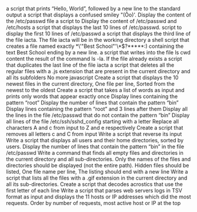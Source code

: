  a script that prints “Hello, World”, followed by a new line to the standard output
 a script that displays a confused smiley "(Ôo)'.
Display the content of the /etc/passwd file
a script to Display the content of /etc/passwd and /etc/hosts
a script that displays the last 10 lines of /etc/passwd.
script to display the first 10 lines of /etc/passwd
a script that displays the third line of the file iacta. The file iacta will be in the working directory
a shell script that creates a file named exactly \*\\'"Best School"\'\\*$?\*\*\*\*\*:) containing the text Best School ending by a new line.
a script that writes into the file ls cwd content the result of the command ls -la. If the file already exists
a script that duplicates the last line of the file iacta
a script that deletes all the regular files with a .js extension that are present in the current directory and all its subfolders
No more javascript
Create a script that displays the 10 newest files in the current directory, One file per line, Sorted from the newest to the oldest
Create a script that takes a list of words as input and prints only words that appear exactly once
Display lines containing the pattern “root”
Display the number of lines that contain the pattern “bin”
Display lines containing the pattern “root” and 3 lines after them
Display all the lines in the file /etc/passwd that do not contain the pattern “bin”
Display all lines of the file /etc/ssh/sshd_config starting with a letter
Replace all characters A and c from input to Z and e respectively
Create a script that removes all letters c and C from input
Write a script that reverse its input
Write a script that displays all users and their home directories, sorted by users.
Display the number of lines that contain the pattern “bin” in the file /etc/passwd
Write a command that finds all empty files and directories in the current directory and all sub-directories. Only the names of the files and directories should be displayed (not the entire path). Hidden files should be listed, One file name per line, The listing should end with a new line
Write a script that lists all the files with a .gif extension in the current directory and all its sub-directories.
Create a script that decodes acrostics that use the first letter of each line
Write a script that parses web servers logs in TSV format as input and displays the 11 hosts or IP addresses which did the most requests. Order by number of requests, most active host or IP at the top
